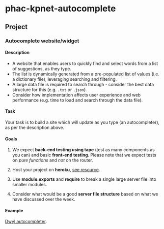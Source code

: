 # phac-kpnet-autocomplete

## Project

### Autocomplete website/widget

#### Description
- A website that enables users to quickly find and select words from a list of suggestions, as they type.
- The list is dynamically generated from a pre-populated list of values (i.e. a dictionary file), leveraging searching and filtering.
- A large data file is required to search through - consider the best data structure for this (e.g. `.txt` or `.json`).
- Consider how implementation affects user experience and web performance (e.g. time to load and search through the data file).

#### Task

Your task is to build a site which will update as you type (an autocompleter), as per the description above.

#### Goals

1) We expect __back-end testing using tape__ (test as many components as you can) and basic __front-end testing__. Please note that we expect tests on _pure functions_ and _not_ on the router.

2) Host your project on __heroku__, [see resource](https://devcenter.heroku.com/articles/getting-started-with-nodejs#introduction).

3) Use __module.exports__ and __require__ to break a single large server file into smaller modules.

4) Consider what would be a good __server file structure__ based on what we have discussed over the week.


#### Example

[Dwyl autocompleter](https://github.com/dwyl/autocomplete).